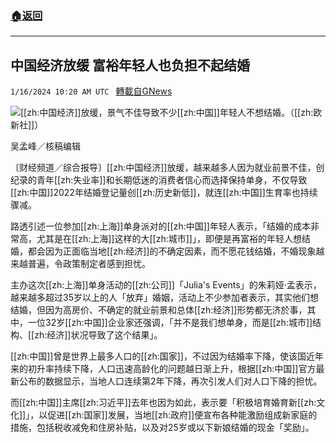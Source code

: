 ###  [:house:返回](README.md)
---


## 中国经济放缓 富裕年轻人也负担不起结婚
`1/16/2024 10:20 AM UTC ` [轉載自GNews](https://gnews.org/articles/2225348)

![](https://img.ltn.com.tw/Upload/business/page/800/2024/01/16/phpkNuqTT.jpg "")[[zh:中国经济]]放缓，景气不佳导致不少[[zh:中国]]年轻人不想结婚。（[[zh:欧新社]]）

吴孟峰／核稿编辑

〔财经频道／综合报导〕[[zh:中国经济]]放缓，越来越多人因为就业前景不佳，创纪录的青年[[zh:失业率]]和长期低迷的消费者信心而选择保持单身，不仅导致[[zh:中国]]2022年结婚登记量创[[zh:历史新低]]，就连[[zh:中国]]生育率也持续骤减。

路透引述一位参加[[zh:上海]]单身派对的[[zh:中国]]年轻人表示，「结婚的成本非常高，尤其是在[[zh:上海]]这样的大[[zh:城市]]」，即便是再富裕的年轻人想结婚，都会因为正面临当地[[zh:经济]]的不确定因素，而不愿花钱结婚，不婚现象越来越普遍，令政策制定者感到担忧。

主办这次[[zh:上海]]单身活动的[[zh:公司]]「Julia's Events」的朱莉娅&middot;孟表示，越来越多超过35岁以上的人「放弃」婚姻，活动上不少参加者表示，其实他们想结婚，但因为高房价、不确定的就业前景和总体[[zh:经济]]形势都无济於事，其中，一位32岁[[zh:中国]]企业家还强调，「并不是我们想单身，而是[[zh:城市]]结构、[[zh:经济]]状况导致了这个结果」。

[[zh:中国]]曾是世界上最多人口的[[zh:国家]]，不过因为结婚率下降，使该国近年来的初升率持续下降，人口迅速高龄化的问题越日渐上升，根据[[zh:中国]]官方最新公布的数据显示，当地人口连续第2年下降，再次引发人们对人口下降的担忧。

而[[zh:中国]]主席[[zh:习近平]]去年也因为如此，表示要「积极培育婚育新[[zh:文化]]」，以促进[[zh:国家]]发展，当地[[zh:政府]]便宣布各种能激励组成新家庭的措施，包括税收减免和住房补贴，以及对25岁或以下新娘结婚的现金「奖励」。
